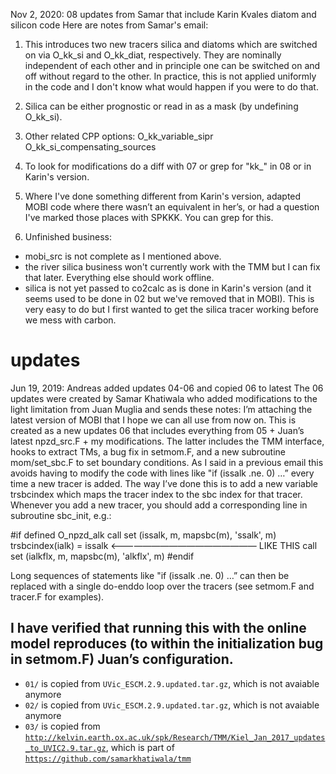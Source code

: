 Nov 2, 2020: 08 updates from Samar that include Karin Kvales diatom and silicon code
Here are notes from Samar's email:
1) This introduces two new tracers silica and diatoms which are switched on via O_kk_si and 
O_kk_diat, respectively. They are nominally independent of each other and in principle one can 
be switched on and off without regard to the other. In practice, this is not applied uniformly in the 
code and I don't know what would happen if you were to do that.

2) Silica can be either prognostic or read in as a mask (by undefining O_kk_si).

3) Other related CPP options:
O_kk_variable_sipr
O_kk_si_compensating_sources

4) To look for modifications do a diff with 07 or grep for "kk_" in 08 or in Karin's version.

5) Where I've done something different from Karin's version, adapted MOBI code where there 
wasn’t an equivalent in her’s, or had a question I've marked those places with SPKKK. You can 
grep for this.

6) Unfinished business:
- mobi_src is not complete as I mentioned above.
- the river silica business won't currently work with the TMM but I can fix that later. Everything else 
should work offline.
- silica is not yet passed to co2calc as is done in Karin's version (and it seems used to be done in 
02 but we've removed that in MOBI). This is very easy to do but I first wanted to get the silica tracer 
working before we mess with carbon.

# updates
Jun 19, 2019: Andreas added updates 04-06 and copied 06 to latest
The 06 updates were created by Samar Khatiwala who added modifications to the light limitation from Juan Muglia and sends these notes:
I’m attaching the latest version of MOBI that I hope we can all use from now on. This is created as a new updates 06 that includes 
everything from 05 + Juan’s latest npzd_src.F + my modifications. The latter includes the TMM interface, hooks to extract TMs, a 
bug fix in setmom.F, and a new subroutine mom/set_sbc.F to set boundary conditions. As I said in a previous email this avoids 
having to modify the code with lines like "if (issalk .ne. 0) …” every time a new tracer is added. The way I’ve done this is to add a 
new variable trsbcindex which maps the tracer index to the sbc index for that tracer. Whenever you add a new tracer, you should 
add a corresponding line in subroutine sbc_init, e.g.:

#if defined O_npzd_alk
     call set (issalk, m, mapsbc(m), 'ssalk', m)
     trsbcindex(ialk) = issalk     <—————————————————  LIKE THIS
     call set (ialkflx, m, mapsbc(m), 'alkflx', m)
#endif

Long sequences of statements like "if (issalk .ne. 0) …” can then be replaced with a single do-enddo loop over the tracers 
(see setmom.F and tracer.F for examples).

I have verified that running this with the online model reproduces (to within the initialization bug in setmom.F) Juan’s configuration.
------------
- `01/` is copied from `UVic_ESCM.2.9.updated.tar.gz`, which is not avaiable anymore
- `02/` is copied from `UVic_ESCM.2.9.updated.tar.gz`, which is not avaiable anymore
- `03/` is copied from [`http://kelvin.earth.ox.ac.uk/spk/Research/TMM/Kiel_Jan_2017_updates_to_UVIC2.9.tar.gz`](http://kelvin.earth.ox.ac.uk/spk/Research/TMM/Kiel_Jan_2017_updates_to_UVIC2.9.tar.gz), which is part of [`https://github.com/samarkhatiwala/tmm`](https://github.com/samarkhatiwala/tmm)

